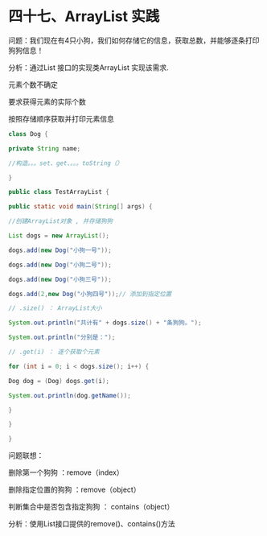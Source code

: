 # 四十七、**ArrayList** **实践**

问题：我们现在有4只小狗，我们如何存储它的信息，获取总数，并能够逐条打印狗狗信息！

分析：通过List 接口的实现类ArrayList 实现该需求.

元素个数不确定

要求获得元素的实际个数

按照存储顺序获取并打印元素信息

```java
class Dog { 

private String name; 

//构造。。。set、get、。。。toString（） 

}

public class TestArrayList { 

public static void main(String[] args) { 

//创建ArrayList对象 , 并存储狗狗 

List dogs = new ArrayList(); 

dogs.add(new Dog("小狗一号")); 

dogs.add(new Dog("小狗二号")); 

dogs.add(new Dog("小狗三号")); 

dogs.add(2,new Dog("小狗四号"));// 添加到指定位置 

// .size() ： ArrayList大小 

System.out.println("共计有" + dogs.size() + "条狗狗。"); 

System.out.println("分别是："); 

// .get(i) ： 逐个获取个元素 

for (int i = 0; i < dogs.size(); i++) { 

Dog dog = (Dog) dogs.get(i); 

System.out.println(dog.getName()); 

} 

} 

} 
```

问题联想：

删除第一个狗狗 ：remove（index）

删除指定位置的狗狗 ：remove（object）

判断集合中是否包含指定狗狗 ： contains（object）

分析：使用List接口提供的remove()、contains()方法